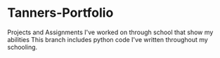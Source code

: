 # Tanners-Portfolio
Projects and Assignments I've worked on through school that show my abilities
This branch includes python code I've written throughout my schooling.
